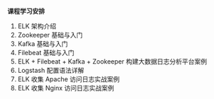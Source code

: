**课程学习安排**

1. ELK 架构介绍
2. Zookeeper 基础与入门
3. Kafka 基础与入门
4. Filebeat 基础与入门
5. ELK + Filebeat + Kafka + Zookeeper 构建大数据日志分析平台案例
6. Logstash 配置语法详解
7. ELK 收集 Apache 访问日志实战案例
8. ELK 收集 Nginx 访问日志实战案例